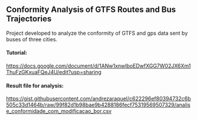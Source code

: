 ## Conformity Analysis of GTFS Routes and Bus Trajectories

Project developed to analyze the conformity of GTFS and gps data sent by buses of three cities.

#### Tutorial: 
https://docs.google.com/document/d/1ANw1xnwIboEDwfXGG7W02JX6Xm1ThuFzGKxuaFQeJ4U/edit?usp=sharing

#### Result file for analysis:
https://gist.githubusercontent.com/andrezaraquel/c622296ef80394732c6b505c33d1464b/raw/99f82d1b98bae9b4288186fecf75319569507329/analise_conformidade_com_modificacao_bor.csv


